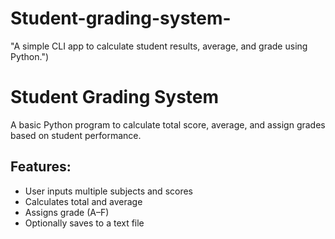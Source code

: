 # Student-grading-system-
"A simple CLI app to calculate student results, average, and grade using Python.")
# Student Grading System

A basic Python program to calculate total score, average, and assign grades based on student performance.

## Features:
- User inputs multiple subjects and scores
- Calculates total and average
- Assigns grade (A–F)
- Optionally saves to a text file
